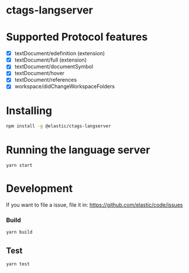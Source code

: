 # ctags-langserver

# Supported Protocol features

- [x] textDocument/edefinition (extension)
- [x] textDocument/full (extension)
- [x] textDocument/documentSymbol
- [x] textDocument/hover
- [x] textDocument/references
- [x] workspace/didChangeWorkspaceFolders

# Installing

```sh
npm install -g @elastic/ctags-langserver
```

# Running the language server

```
yarn start
```


# Development
If you want to file a issue, file it in: https://github.com/elastic/code/issues

### Build

```sh
yarn build
```

## Test

```sh
yarn test
```
